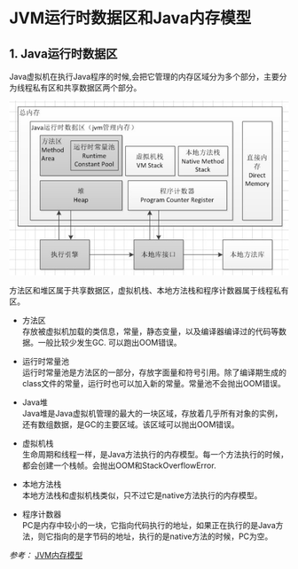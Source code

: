 # JVM运行时数据区和Java内存模型

## 1. Java运行时数据区

Java虚拟机在执行Java程序的时候,会把它管理的内存区域分为多个部分，主要分为线程私有区和共享数据区两个部分。

![JVM](../image/java_memory_model.jpg)

方法区和堆区属于共享数据区，虚拟机栈、本地方法栈和程序计数器属于线程私有区。

- 方法区</br>
存放被虚拟机加载的类信息，常量，静态变量，以及编译器编译过的代码等数据。一般比较少发生GC. 可以跑出OOM错误。

- 运行时常量池</br>
运行时常量池是方法区的一部分，存放字面量和符号引用。除了编译期生成的class文件的常量，运行时也可以加入新的常量。常量池不会抛出OOM错误。

- Java堆</br>
Java堆是Java虚拟机管理的最大的一块区域，存放着几乎所有对象的实例，还有数组数据，是GC的主要区域。该区域可以抛出OOM错误。

- 虚拟机栈</br>
生命周期和线程一样，是Java方法执行的内存模型。每一个方法执行的时候，都会创建一个栈帧。会抛出OOM和StackOverflowError.

- 本地方法栈</br>
本地方法栈和虚拟机栈类似，只不过它是native方法执行的内存模型。

- 程序计数器</br>
PC是内存中较小的一块，它指向代码执行的地址，如果正在执行的是Java方法，则它指向的是字节码的地址，执行的是native方法的时候，PC为空。

*参考：* [JVM内存模型](http://gityuan.com/2016/01/09/java-memory/)
